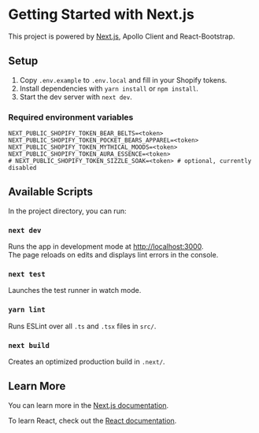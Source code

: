 # Getting Started with Next.js

This project is powered by [Next.js](https://nextjs.org/), Apollo Client and React-Bootstrap.

## Setup

1. Copy `.env.example` to `.env.local` and fill in your Shopify tokens.
2. Install dependencies with `yarn install` or `npm install`.
3. Start the dev server with `next dev`.

### Required environment variables

```
NEXT_PUBLIC_SHOPIFY_TOKEN_BEAR_BELTS=<token>
NEXT_PUBLIC_SHOPIFY_TOKEN_POCKET_BEARS_APPAREL=<token>
NEXT_PUBLIC_SHOPIFY_TOKEN_MYTHICAL_MOODS=<token>
NEXT_PUBLIC_SHOPIFY_TOKEN_AURA_ESSENCE=<token>
# NEXT_PUBLIC_SHOPIFY_TOKEN_SIZZLE_SOAK=<token> # optional, currently disabled
```

## Available Scripts

In the project directory, you can run:

### `next dev`

Runs the app in development mode at [http://localhost:3000](http://localhost:3000).\
The page reloads on edits and displays lint errors in the console.

### `next test`

Launches the test runner in watch mode.

### `yarn lint`

Runs ESLint over all `.ts` and `.tsx` files in `src/`.

### `next build`

Creates an optimized production build in `.next/`.


## Learn More

You can learn more in the [Next.js documentation](https://nextjs.org/docs).

To learn React, check out the [React documentation](https://reactjs.org/).
